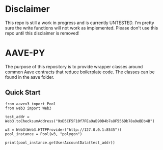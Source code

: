 # Disclaimer
This repo is still a work in progress and is currently UNTESTED. I'm pretty sure the write functions will not work as implemented. Please don't use this repo until this disclaimer is removed!

# AAVE-PY
The purpose of this repository is to provide wrapper classes around common Aave contracts that reduce boilerplate code. The classes can be found in the aave folder.

## Quick Start
```
from aavev3 import Pool
from web3 import Web3

test_addr = Web3.toChecksumAddress("0xD5CF5F10f7FEa9aB90D4b7a8F556Db78a9eBDb4B")

w3 = Web3(Web3.HTTPProvider("http://127.0.0.1:8545"))
pool_instance = Pool(w3, "polygon")

print(pool_instance.getUserAccountData(test_addr))
```